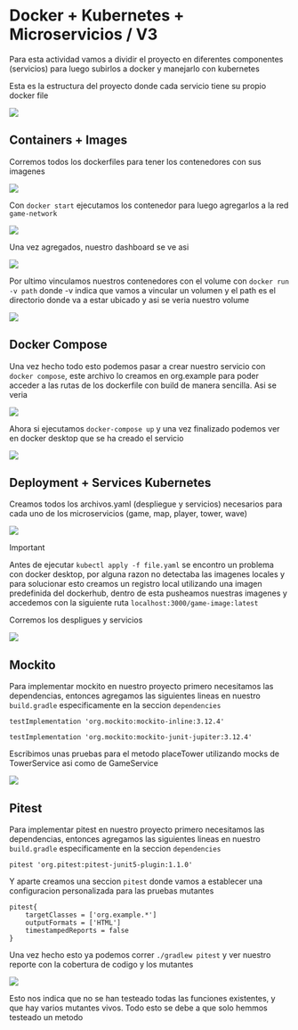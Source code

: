 # Docker + Kubernetes + Microservicios / V3

Para esta actividad vamos a dividir el proyecto en diferentes componentes (servicios) para luego subirlos a docker y manejarlo con kubernetes

Esta es la estructura del proyecto donde cada servicio tiene su propio docker file

![](image.png)

## Containers + Images

Corremos todos los dockerfiles para tener los contenedores con sus imagenes

![](image-1.png)

Con `docker start` ejecutamos los contenedor para luego agregarlos a la red `game-network`

![](image-2.png)

Una vez agregados, nuestro dashboard se ve asi

![](image-3.png)

Por ultimo vinculamos nuestros contenedores con el volume con `docker run -v path` donde -v indica que vamos a vincular un volumen y el path es el directorio donde va a estar ubicado y asi se veria nuestro volume

![](image-4.png)

## Docker Compose

Una vez hecho todo esto podemos pasar a crear nuestro servicio con `docker compose`, este archivo lo creamos en org.example para poder acceder a las rutas de los dockerfile con build de manera sencilla. Asi se veria 

![](image-5.png)

Ahora si ejecutamos `docker-compose up` y una vez finalizado podemos ver en docker desktop que se ha creado el servicio

![](image-6.png)

## Deployment + Services Kubernetes

Creamos todos los archivos.yaml (despliegue y servicios) necesarios para cada uno de los microservicios (game, map, player, tower, wave)

![](image-7.png)

> [!IMPORTANT] 
> Antes de ejecutar `kubectl apply -f file.yaml` se encontro un problema con 
docker desktop, por alguna razon no detectaba las imagenes locales y para solucionar esto creamos un registro local utilizando una imagen predefinida del dockerhub, dentro de esta pusheamos nuestras imagenes y accedemos con la siguiente ruta `localhost:3000/game-image:latest`

Corremos los despligues y servicios

![](image-8.png)

## Mockito

Para implementar mockito en nuestro proyecto primero necesitamos las dependencias, entonces agregamos las siguientes lineas en nuestro `build.gradle` especificamente en la seccion `dependencies`

```
testImplementation 'org.mockito:mockito-inline:3.12.4'
```
```
testImplementation 'org.mockito:mockito-junit-jupiter:3.12.4'
```

Escribimos unas pruebas para el metodo placeTower utilizando mocks de TowerService asi como de GameService

![](image-9.png)

## Pitest

Para implementar pitest en nuestro proyecto primero necesitamos las dependencias, entonces agregamos las siguientes lineas en nuestro `build.gradle` especificamente en la seccion `dependencies`

```
pitest 'org.pitest:pitest-junit5-plugin:1.1.0'
```

Y aparte creamos una seccion `pitest` donde vamos a establecer una configuracion personalizada para las pruebas mutantes

```
pitest{
    targetClasses = ['org.example.*']
    outputFormats = ['HTML']
    timestampedReports = false
}
```

Una vez hecho esto ya podemos correr `./gradlew pitest` y ver nuestro reporte con la cobertura de codigo y los mutantes

![](image-10.png)

Esto nos indica que no se han testeado todas las funciones existentes, y que hay varios mutantes vivos. Todo esto se debe a que solo hemmos testeado un metodo














